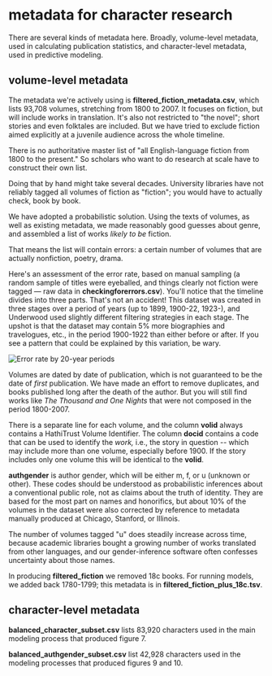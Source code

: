 metadata for character research
===============================

There are several kinds of metadata here. Broadly, volume-level metadata, used in calculating publication statistics, and character-level metadata, used in predictive modeling.

volume-level metadata
---------------------

The metadata we're actively using is **filtered_fiction_metadata.csv**, which lists 93,708 volumes, stretching from 1800 to 2007. It focuses on fiction, but will include works in translation. It's also not restricted to "the novel"; short stories and even folktales are included. But we have tried to exclude fiction aimed explicitly at a juvenile audience across the whole timeline.

There is no authoritative master list of "all English-language fiction from 1800 to the present." So scholars who want to do research at scale have to construct their own list.

Doing that by hand might take several decades. University libraries have not reliably tagged all volumes of fiction as "fiction"; you would have to actually check, book by book.

We have adopted a probabilistic solution. Using the texts of volumes, as well as existing metadata, we made reasonably good guesses about genre, and assembled a list of works *likely to be* fiction.

That means the list will contain errors: a certain number of volumes that are actually nonfiction, poetry, drama.

Here's an assessment of the error rate, based on manual sampling (a random sample of titles were eyeballed, and things clearly not fiction were tagged — raw data in **checkingforerrors.csv**). You'll notice that the timeline divides into three parts. That's not an accident! This dataset was created in three stages over a period of years (up to 1899, 1900-22, 1923-), and Underwood used slightly different filtering strategies in each stage. The upshot is that the dataset may contain 5% more biographies and travelogues, etc., in the period 1900-1922 than either before or after. If you see a pattern that could be explained by this variation, be wary.

![Error rate by 20-year periods](https://github.com/tedunderwood/character/blob/master/metadata/metadata_error.png)

Volumes are dated by date of publication, which is not guaranteed to be the date of *first* publication. We have made an effort to remove duplicates, and books published long after the death of the author. But you will still find works like *The Thousand and One Nights* that were not composed in the period 1800-2007.

There is a separate line for each volume, and the column **volid** always contains a HathiTrust Volume Identifier. The column **docid** contains a code that can be used to identify the *work,* i.e., the story in question -- which may include more than one volume, especially before 1900. If the story includes only one volume this will be identical to the **volid**.

**authgender** is author gender, which will be either m, f, or u (unknown or other). These codes should be understood as probabilistic inferences about a conventional public role, not as claims about the truth of identity. They are based for the most part on names and honorifics, but about 10% of the volumes in the dataset were also corrected by reference to metadata manually produced at Chicago, Stanford, or Illinois.

The number of volumes tagged "u" does steadily increase across time, because academic libraries bought a growing number of works translated from other languages, and our gender-inference software often confesses uncertainty about those names.

In producing **filtered_fiction** we removed 18c books. For running models, we added back 1780-1799; this metadata is in **filtered_fiction_plus_18c.tsv**.

character-level metadata
------------------------

**balanced_character_subset.csv** lists 83,920 characters used in the main modeling process that produced figure 7.

**balanced_authgender_subset.csv** list 42,928 characters used in the modeling processes that produced figures 9 and 10.

